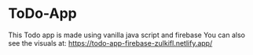 # ToDo-App
This Todo app is made using vanilla java script and firebase 
You can also see the visuals at: https://todo-app-firebase-zulkifl.netlify.app/
